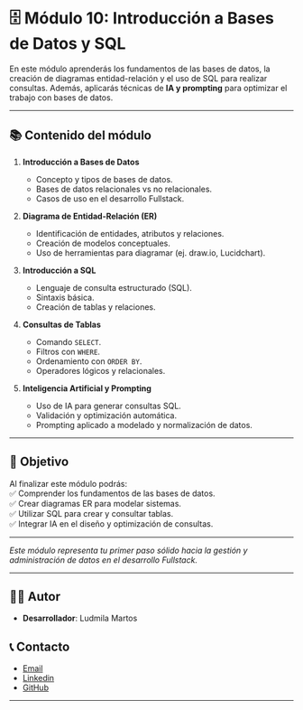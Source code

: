 # 🗄️ Módulo 10: Introducción a Bases de Datos y SQL

En este módulo aprenderás los fundamentos de las bases de datos, la creación de diagramas entidad-relación y el uso de SQL para realizar consultas. Además, aplicarás técnicas de **IA y prompting** para optimizar el trabajo con bases de datos.

---

## 📚 Contenido del módulo

1. **Introducción a Bases de Datos**  
   - Concepto y tipos de bases de datos.  
   - Bases de datos relacionales vs no relacionales.  
   - Casos de uso en el desarrollo Fullstack.  

2. **Diagrama de Entidad-Relación (ER)**  
   - Identificación de entidades, atributos y relaciones.  
   - Creación de modelos conceptuales.  
   - Uso de herramientas para diagramar (ej. draw.io, Lucidchart).  

3. **Introducción a SQL**  
   - Lenguaje de consulta estructurado (SQL).  
   - Sintaxis básica.  
   - Creación de tablas y relaciones.  

4. **Consultas de Tablas**  
   - Comando `SELECT`.  
   - Filtros con `WHERE`.  
   - Ordenamiento con `ORDER BY`.  
   - Operadores lógicos y relacionales.  

5. **Inteligencia Artificial y Prompting**  
   - Uso de IA para generar consultas SQL.  
   - Validación y optimización automática.  
   - Prompting aplicado a modelado y normalización de datos.  

---

## 🎯 Objetivo
Al finalizar este módulo podrás:  
✅ Comprender los fundamentos de las bases de datos.  
✅ Crear diagramas ER para modelar sistemas.  
✅ Utilizar SQL para crear y consultar tablas.  
✅ Integrar IA en el diseño y optimización de consultas.  

---

*Este módulo representa tu primer paso sólido hacia la gestión y administración de datos en el desarrollo Fullstack.*

---

## 👨‍💻 Autor

- **Desarrollador**: Ludmila Martos

## 📞 Contacto

-  [Email](ludmilamartos@gmail.com)
-  [Linkedin](https://www.linkedin.com/in/ludmimar89/)
- [GitHub](https://github.com/Ludmimar)

---
